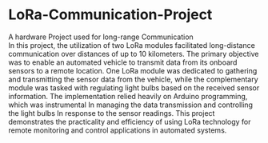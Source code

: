 # LoRa-Communication-Project
A hardware Project used for long-range Communication <br>
In this project, the utilization of two LoRa modules facilitated
long-distance communication over distances of up to 10
kilometers. The primary objective was to enable an automated
vehicle to transmit data from its onboard sensors to a remote
location. One LoRa module was dedicated to gathering and
transmitting the sensor data from the vehicle, while the
complementary module was tasked with regulating light bulbs
based on the received sensor information. The implementation
relied heavily on Arduino programming, which was instrumental
In managing the data transmission and controlling the light bulbs
In response to the sensor readings. This project demonstrates the
practicality and efficiency of using LoRa technology for remote
monitoring and control applications in automated systems.

